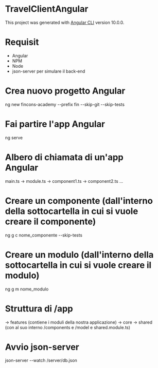 # TravelClientAngular

This project was generated with [Angular CLI](https://github.com/angular/angular-cli) version 10.0.0.

# Requisit
- Angular
- NPM
- Node
- json-server per simulare il back-end

# Crea nuovo progetto Angular
ng new fincons-academy --prefix fin --skip-git --skip-tests

# Fai partire l'app Angular
ng serve

# Albero di chiamata di un'app Angular
main.ts -> module.ts -> component1.ts
		     -> component2.ts
		     ...

# Creare un componente (dall'interno della sottocartella in cui si vuole creare il componente)
ng g c nome_componente --skip-tests

# Creare un modulo (dall'interno della sottocartella in cui si vuole creare il modulo)
ng g m nome_modulo

# Struttura di /app
-> features (contiene i moduli della nostra applicazione)
-> core
-> shared (con al suo interno /components e /model e shared.module.ts)

# Avvio json-server
json-server --watch /server/db.json
